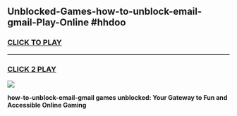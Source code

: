 
## Unblocked-Games-how-to-unblock-email-gmail-Play-Online #hhdoo
<h3>
<a href="https://news.freeplayer.one?title=how-to-unblock-email-gmail&ref=3">CLICK TO PLAY</a></h3>
<hr>

<h3>
<a href="https://news.freeplayer.one?title=how-to-unblock-email-gmail&ref=3">CLICK 2 PLAY</a>
  
</h3>

<a href="https://news.freeplayer.one?title=how-to-unblock-email-gmail&ref=3"><img src="https://clearcache.store/games.png"></a>


**how-to-unblock-email-gmail games unblocked: Your Gateway to Fun and Accessible Online Gaming**

